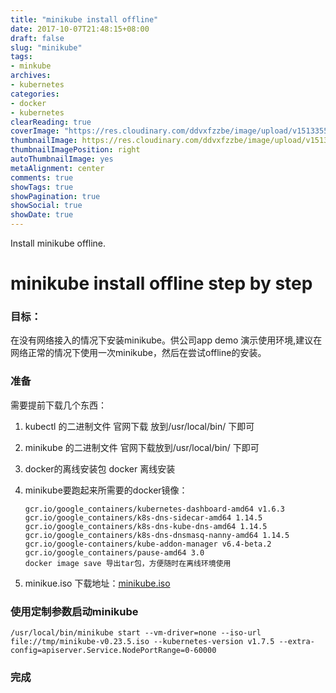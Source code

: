 ```yaml
---
title: "minikube install offline"
date: 2017-10-07T21:48:15+08:00
draft: false
slug: "minikube"
tags:
- minkube
archives:
- kubernetes
categories:
- docker
- kubernetes
clearReading: true
coverImage: "https://res.cloudinary.com/ddvxfzzbe/image/upload/v1513355392/ChMkJ1f8ljWIBAmcAA-gWT6p-0oAAWzegGSHVwAD6Bx012_telyks.jpg"
thumbnailImage: https://res.cloudinary.com/ddvxfzzbe/image/upload/v1513355321/Real_gaggav.png
thumbnailImagePosition: right
autoThumbnailImage: yes
metaAlignment: center
comments: true
showTags: true
showPagination: true
showSocial: true
showDate: true
---
```


Install minikube offline.

<!--more-->

# minikube install offline step by step

### 目标：

在没有网络接入的情况下安装minikube。供公司app demo 演示使用环境,建议在网络正常的情况下使用一次minikube，然后在尝试offline的安装。

### 准备
需要提前下载几个东西：

 1. kubectl 的二进制文件 官网下载 放到/usr/local/bin/ 下即可 
 2. minikube 的二进制文件 官网下载放到/usr/local/bin/ 下即可 
 3. docker的离线安装包 docker 离线安装 
 4. minikube要跑起来所需要的docker镜像：
 
		gcr.io/google_containers/kubernetes-dashboard-amd64 v1.6.3
		gcr.io/google_containers/k8s-dns-sidecar-amd64 1.14.5
		gcr.io/google_containers/k8s-dns-kube-dns-amd64 1.14.5
		gcr.io/google_containers/k8s-dns-dnsmasq-nanny-amd64 1.14.5
		gcr.io/google-containers/kube-addon-manager v6.4-beta.2
		gcr.io/google_containers/pause-amd64 3.0
		docker image save 导出tar包，方便随时在离线环境使用
5. minikue.iso
	下载地址：[minikube.iso](https://storage.googleapis.com/minikube/iso/minikube-v0.23.5.iso)
	
### 使用定制参数启动minikube
	/usr/local/bin/minikube start --vm-driver=none --iso-url file://tmp/minikube-v0.23.5.iso --kubernetes-version v1.7.5 --extra-config=apiserver.Service.NodePortRange=0-60000

### 完成
